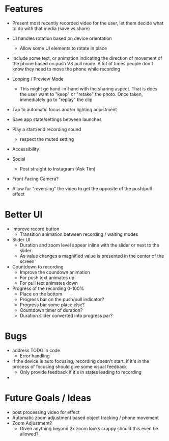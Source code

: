 # Features

- Present most recently recorded video for the user, let them decide what to do with that media (save vs share)

- UI handles rotation based on device orientation
    + Allow some UI elements to rotate in place
- Include some text, or animation indicating the direction of movement of the phone based on push VS pull mode. A lot of times people don't know they need to move the phone while recording
- Looping / Preview Mode
    + This might go hand-in-hand with the sharing aspect. That is does the user want to "keep" or "retake" the photo. Once taken, immediately go to "replay" the clip
- Tap to automatic focus and/or lighting adjustment
- Save app state/settings between launches
- Play a start/end recording sound
    + respect the muted setting
- Accessibility
- Social
    + Post straight to Instagram (Ask Tim)
- Front Facing Camera?
- Allow for "reversing" the video to get the opposite of the push/pull effect

# Better UI

- Improve record button
    + Transition animation between recording / waiting modes
- Slider UI
    + Duration and zoom level appear inline with the slider or next to the slider
    + As value changes a magnified value is presented in the center of the screen
- Countdown to recording
    + Improve the coundown animation
    + For push text animates up
    + For pull text animates down
- Progress of the recording 0-100%
    + Place on the bottom
    + Progress bar on the push/pull indicator?
    + Progress bar some place else?
    + Countdown timer of duration?
    + Duration slider converted into progress par?

# Bugs

- address TODO in code
    + Error handling
- If the device is auto focusing, recording doesn't start. if it's in the process of focusing should give some visual feedback
    + Only provide feedback if it's in states leading to recording
- 

# Future Goals / Ideas

- post processing video for effect
- Automatic zoom adjustment based object tracking / phone movement
- Zoom Adjustment?
    + Given anything beyond 2x zoom looks crappy should this even be allowed?